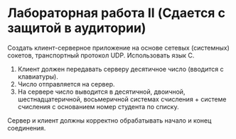 # Лабораторная работа II (Сдается с защитой в аудитории)

Создать клиент-серверное приложение на основе сетевых (системных) сокетов, транспортный протокол UDP. Использовать язык С.

1. Клиент должен передавать серверу десятичное число (вводится с клавиатуры).
2. Число отправляется на сервер.
3. На сервере число выводится в десятичной, двоичной, шестнадцатеричной, восьмеричной системах счисления + системе счисления с основанием номер студента по списку.

Сервер и клиент должны корректно обрабатывать начало и конец соединения.
